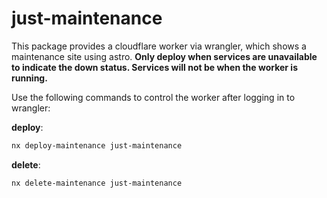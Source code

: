 # just-maintenance

This package provides a cloudflare worker via wrangler, which shows a maintenance site using astro.
**Only deploy when services are unavailable to indicate the down status. Services will not be when the worker is
running.**

Use the following commands to control the worker after logging in to wrangler:

**deploy**:

```sh
nx deploy-maintenance just-maintenance
```

**delete**:

```sh
nx delete-maintenance just-maintenance
```
